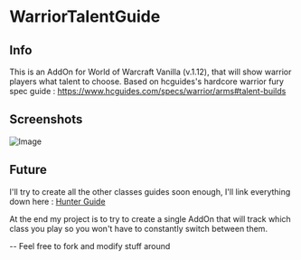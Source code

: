 # WarriorTalentGuide
## Info
This is an AddOn for World of Warcraft Vanilla (v.1.12), that will show warrior players what talent to choose.
Based on hcguides's hardcore warrior fury spec guide : https://www.hcguides.com/specs/warrior/arms#talent-builds

## Screenshots
![Image](https://github.com/user-attachments/assets/721d38c9-a613-44b6-a996-c4b8c0c92af2)

## Future
I'll try to create all the other classes guides soon enough, I'll link everything down here :
[Hunter Guide](https://github.com/rmarc29/HunterTalentGuide)

At the end my project is to try to create a single AddOn that will track which class you play so you won't have to constantly switch between them.

-- Feel free to fork and modify stuff around
